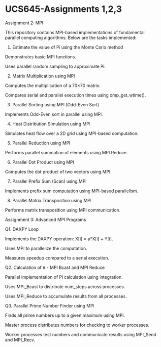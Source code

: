 # UCS645-Assignments 1,2,3




Assignment 2: MPI

This repository contains MPI-based implementations of fundamental parallel computing algorithms. Below are the tasks implemented:

1. Estimate the value of Pi using the Monte Carlo method

Demonstrates basic MPI functions.

Uses parallel random sampling to approximate Pi.

2. Matrix Multiplication using MPI

Computes the multiplication of a 70×70 matrix.

Compares serial and parallel execution times using omp_get_wtime().

3. Parallel Sorting using MPI (Odd-Even Sort)

Implements Odd-Even sort in parallel using MPI.

4. Heat Distribution Simulation using MPI

Simulates heat flow over a 2D grid using MPI-based computation.

5. Parallel Reduction using MPI

Performs parallel summation of elements using MPI Reduce.

6. Parallel Dot Product using MPI

Computes the dot product of two vectors using MPI.

7. Parallel Prefix Sum (Scan) using MPI

Implements prefix sum computation using MPI-based parallelism.

8. Parallel Matrix Transposition using MPI

Performs matrix transposition using MPI communication.




Assignment 3: Advanced MPI Programs


Q1. DAXPY Loop

Implements the DAXPY operation: X[i] = a*X[i] + Y[i].

Uses MPI to parallelize the computation.

Measures speedup compared to a serial execution.


Q2. Calculation of π - MPI Bcast and MPI Reduce

Parallel implementation of Pi calculation using integration.

Uses MPI_Bcast to distribute num_steps across processes.

Uses MPI_Reduce to accumulate results from all processes.


Q3. Parallel Prime Number Finder using MPI

Finds all prime numbers up to a given maximum using MPI.

Master process distributes numbers for checking to worker processes.

Worker processes test numbers and communicate results using MPI_Send and MPI_Recv.

